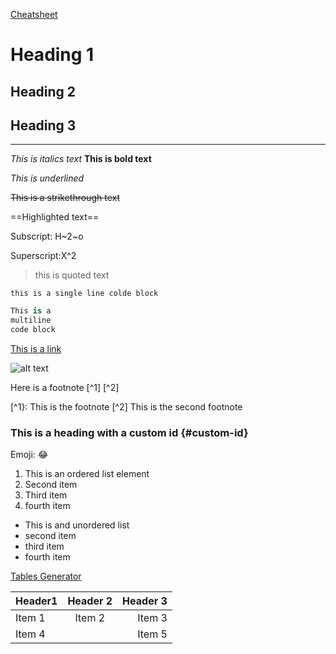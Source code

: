 [Cheatsheet](https://www.markdownguide.org/cheat-sheet/)


<!-- Heading -->
# Heading 1
## Heading 2
## Heading 3
 
 <!-- Horizontal Rule -->
 ---

 <!-- Text Formatting -->
*This is italics text*
**This is bold text**

<!-- Sometime requires two underscores befor and after -->
_This is underlined_

~~This is a strikethrough text~~

==Highlighted text==

Subscript: H~2~o

Superscript:X^2

> this is quoted text

`this is a single line colde block`

<!-- Place the language  after the first ``` in discord to add the langage -->

```cs
This is a 
multiline 
code block
```

[This is a link](google.com)
<!-- link an image. This is a relative path to the markdown file-->
![alt text](path-to-image/image.jpg)


Here is a footnote [^1] [^2]

[^1}: This is the footnote
[^2] This is the second footnote

### This is a heading with a custom id {#custom-id}

Emoji: :joy:

1. This is an ordered list element
1. Second item
1. Third item
1. fourth item

- This is and unordered list
- second item
- third item
- fourth item

[Tables Generator](https://www.tablesgenerator.com/markdown_tables)

| Header1 | Header 2 | Header 3 |
| :-- | :--: | --: |
| Item 1 | Item 2 | Item 3 |
| Item 4 | | Item 5 |

